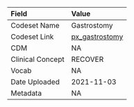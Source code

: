 |Field            |Value          |
|:----------------|:--------------|
|Codeset Name     |Gastrostomy    |
|Codeset Link     |[px_gastrostomy](https://github.com/PEDSnet/Variable-Dictionary/blob/main/procedure/px_gastrostomy.csv)|
|CDM              |NA             |
|Clinical Concept |RECOVER        |
|Vocab            |NA             |
|Date Uploaded    |2021-11-03     |
|Metadata         |NA             |

